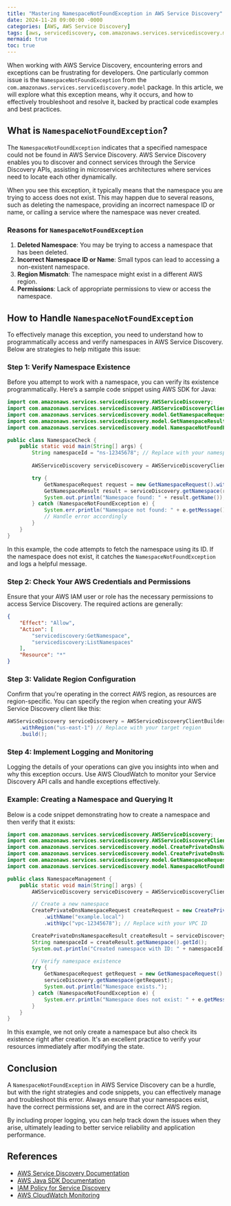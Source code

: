 ```yaml
---
title: "Mastering NamespaceNotFoundException in AWS Service Discovery"
date: 2024-11-28 09:00:00 -0000
categories: [AWS, AWS Service Discovery]
tags: [aws, servicediscovery, com.amazonaws.services.servicediscovery.model]
mermaid: true
toc: true
---
```



When working with AWS Service Discovery, encountering errors and exceptions can be frustrating for developers. One particularly common issue is the `NamespaceNotFoundException` from the `com.amazonaws.services.servicediscovery.model` package. In this article, we will explore what this exception means, why it occurs, and how to effectively troubleshoot and resolve it, backed by practical code examples and best practices.

## What is `NamespaceNotFoundException`?

The `NamespaceNotFoundException` indicates that a specified namespace could not be found in AWS Service Discovery. AWS Service Discovery enables you to discover and connect services through the Service Discovery APIs, assisting in microservices architectures where services need to locate each other dynamically.

When you see this exception, it typically means that the namespace you are trying to access does not exist. This may happen due to several reasons, such as deleting the namespace, providing an incorrect namespace ID or name, or calling a service where the namespace was never created.

### Reasons for `NamespaceNotFoundException`

1. **Deleted Namespace**: You may be trying to access a namespace that has been deleted.
2. **Incorrect Namespace ID or Name**: Small typos can lead to accessing a non-existent namespace.
3. **Region Mismatch**: The namespace might exist in a different AWS region.
4. **Permissions**: Lack of appropriate permissions to view or access the namespace.

## How to Handle `NamespaceNotFoundException`

To effectively manage this exception, you need to understand how to programmatically access and verify namespaces in AWS Service Discovery. Below are strategies to help mitigate this issue:

### Step 1: Verify Namespace Existence

Before you attempt to work with a namespace, you can verify its existence programmatically. Here’s a sample code snippet using AWS SDK for Java:

```java
import com.amazonaws.services.servicediscovery.AWSServiceDiscovery;
import com.amazonaws.services.servicediscovery.AWSServiceDiscoveryClientBuilder;
import com.amazonaws.services.servicediscovery.model.GetNamespaceRequest;
import com.amazonaws.services.servicediscovery.model.GetNamespaceResult;
import com.amazonaws.services.servicediscovery.model.NamespaceNotFoundException;

public class NamespaceCheck {
    public static void main(String[] args) {
        String namespaceId = "ns-12345678"; // Replace with your namespace ID
        
        AWSServiceDiscovery serviceDiscovery = AWSServiceDiscoveryClientBuilder.defaultClient();

        try {
            GetNamespaceRequest request = new GetNamespaceRequest().withId(namespaceId);
            GetNamespaceResult result = serviceDiscovery.getNamespace(request);
            System.out.println("Namespace found: " + result.getName());
        } catch (NamespaceNotFoundException e) {
            System.err.println("Namespace not found: " + e.getMessage());
            // Handle error accordingly
        }
    }
}
```

In this example, the code attempts to fetch the namespace using its ID. If the namespace does not exist, it catches the `NamespaceNotFoundException` and logs a helpful message.

### Step 2: Check Your AWS Credentials and Permissions

Ensure that your AWS IAM user or role has the necessary permissions to access Service Discovery. The required actions are generally:

```json
{
    "Effect": "Allow",
    "Action": [
        "servicediscovery:GetNamespace",
        "servicediscovery:ListNamespaces"
    ],
    "Resource": "*"
}
```

### Step 3: Validate Region Configuration

Confirm that you're operating in the correct AWS region, as resources are region-specific. You can specify the region when creating your AWS Service Discovery client like this:

```java
AWSServiceDiscovery serviceDiscovery = AWSServiceDiscoveryClientBuilder.standard()
    .withRegion("us-east-1") // Replace with your target region
    .build();
```

### Step 4: Implement Logging and Monitoring

Logging the details of your operations can give you insights into when and why this exception occurs. Use AWS CloudWatch to monitor your Service Discovery API calls and handle exceptions effectively.

### Example: Creating a Namespace and Querying It

Below is a code snippet demonstrating how to create a namespace and then verify that it exists:

```java
import com.amazonaws.services.servicediscovery.AWSServiceDiscovery;
import com.amazonaws.services.servicediscovery.AWSServiceDiscoveryClientBuilder;
import com.amazonaws.services.servicediscovery.model.CreatePrivateDnsNamespaceRequest;
import com.amazonaws.services.servicediscovery.model.CreatePrivateDnsNamespaceResult;
import com.amazonaws.services.servicediscovery.model.GetNamespaceRequest;
import com.amazonaws.services.servicediscovery.model.NamespaceNotFoundException;

public class NamespaceManagement {
    public static void main(String[] args) {
        AWSServiceDiscovery serviceDiscovery = AWSServiceDiscoveryClientBuilder.defaultClient();

        // Create a new namespace
        CreatePrivateDnsNamespaceRequest createRequest = new CreatePrivateDnsNamespaceRequest()
            .withName("example.local")
            .withVpc("vpc-12345678"); // Replace with your VPC ID

        CreatePrivateDnsNamespaceResult createResult = serviceDiscovery.createPrivateDnsNamespace(createRequest);
        String namespaceId = createResult.getNamespace().getId();
        System.out.println("Created namespace with ID: " + namespaceId);

        // Verify namespace existence
        try {
            GetNamespaceRequest getRequest = new GetNamespaceRequest().withId(namespaceId);
            serviceDiscovery.getNamespace(getRequest);
            System.out.println("Namespace exists.");
        } catch (NamespaceNotFoundException e) {
            System.err.println("Namespace does not exist: " + e.getMessage());
        }
    }
}
```

In this example, we not only create a namespace but also check its existence right after creation. It's an excellent practice to verify your resources immediately after modifying the state.

## Conclusion

A `NamespaceNotFoundException` in AWS Service Discovery can be a hurdle, but with the right strategies and code snippets, you can effectively manage and troubleshoot this error. Always ensure that your namespaces exist, have the correct permissions set, and are in the correct AWS region.

By including proper logging, you can help track down the issues when they arise, ultimately leading to better service reliability and application performance.

## References

- [AWS Service Discovery Documentation](https://docs.aws.amazon.com/servicediscovery/latest/userguide/what-is-sd.html)
- [AWS Java SDK Documentation](https://docs.aws.amazon.com/sdk-for-java/latest/developer-guide/home.html)
- [IAM Policy for Service Discovery](https://docs.aws.amazon.com/IAM/latest/UserGuide/access_policies.html)
- [AWS CloudWatch Monitoring](https://docs.aws.amazon.com/AmazonCloudWatch/latest/monitoring/WhatIsCloudWatch.html)